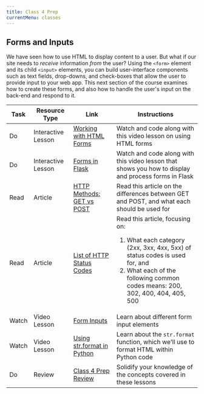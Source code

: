 ```yaml
---
title: Class 4 Prep
currentMenu: classes
---
```


## Forms and Inputs

We have seen how to use HTML to display content to a user. But what if our site needs to *receive* information *from* the user? Using the `<form>` element and its child `<input>` elements, you can build user-interface components such as text fields, drop-downs, and check-boxes that allow the user to provide input to your web app. This next section of the course examines how to create these forms, and also how to handle the user's input on the back-end and respond to it.

Task | Resource Type | Link | Instructions
|----|---------------|------|-------------|
Do | Interactive Lesson | [Working with HTML Forms](../../videos/working-with-html-forms/) | Watch and code along with this video lesson on using HTML forms
Do | Interactive Lesson | [Forms in Flask](../../videos/forms-in-flask/) | Watch and code along with this video lesson that shows you how to display and process forms in Flask
Read | Article | [HTTP Methods: GET vs POST](https://www.w3schools.com/tags/ref_httpmethods.asp) | Read this article on the differences between GET and POST, and what each should be used for
Read | Article | [List of HTTP Status Codes](https://en.wikipedia.org/wiki/List_of_HTTP_status_codes) | Read this article, focusing on: <ol><li>What each category (2xx, 3xx, 4xx, 5xx) of status codes is used for, and </li> <li>What each of the following common codes means: 200, 302, 400, 404, 405, 500</li></ul>
Watch | Video Lesson | [Form Inputs](../../videos/form-inputs/) | Learn about different form input elements
Watch | Video Lesson | [Using str.format in Python](../../videos/str-format/) | Learn about the `str.format` function, which we'll use to format HTML within Python code
Do | Review | [Class 4 Prep Review](review.html) | Solidify your knowledge of the concepts covered in these lessons
